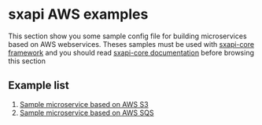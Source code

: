 sxapi AWS examples
==================

This section show you some sample config file for building microservices based 
on AWS webservices. 
Theses samples must be used with 
[sxapi-core framework](https://github.com/startxfr/sxapi-core) and you should
read 
[sxapi-core documentation](https://github.com/startxfr/sxapi-core/tree/v0.0.66-docker/docs) 
before browsing this section 

Example list
------------
1. [Sample microservice based on AWS S3](s3/)
2. [Sample microservice based on AWS SQS](sqs/)
